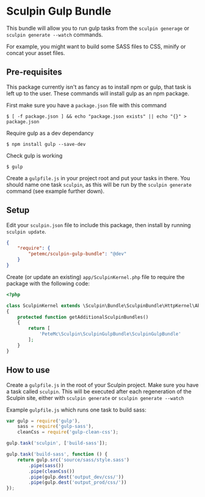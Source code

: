 #  Sculpin Gulp Bundle

This bundle will allow you to run gulp tasks from the `sculpin generage` or `sculpin generate --watch` commands.

For example, you might want to build some SASS files to CSS, minify or concat your asset files.

## Pre-requisites

This package currently isn't as fancy as to install npm or gulp, that task is left up to the user. These commands will install gulp as an npm package.

First make sure you have a `package.json` file with this command

`$ [ -f package.json ] && echo "package.json exists" || echo "{}" > package.json`

Require gulp as a dev dependancy

`$ npm install gulp --save-dev`

Check gulp is working

`$ gulp`

Create a `gulpfile.js` in your project root and put your tasks in there. You should name one task `sculpin`, as this will be run by the `sculpin generate` command (see example further down).

## Setup

Edit your `sculpin.json` file to include this package, then install by running `sculpin update`.

```json
{
    "require": {
        "petemc/sculpin-gulp-bundle": "@dev"
    }
}
```


Create (or update an existing) `app/SculpinKernel.php` file to require the package with the following code:

```php
<?php

class SculpinKernel extends \Sculpin\Bundle\SculpinBundle\HttpKernel\AbstractKernel
{
    protected function getAdditionalSculpinBundles()
    {
        return [
            'PeteMc\Sculpin\SculpinGulpBundle\SculpinGulpBundle'
        ];
    }
}
```

## How to use

Create a `gulpfile.js` in the root of your Sculpin project. Make sure you have a task called `sculpin`. This will be executed after each regeneration of the Sculpin site, either with `sculpin generate` or `sculpin generate --watch`

Example `gulpfile.js` which runs one task to build sass:

```js
var gulp = require('gulp'),
    sass = require('gulp-sass'),
    cleanCss = require('gulp-clean-css');

gulp.task('sculpin', ['build-sass']);

gulp.task('build-sass', function () {
    return gulp.src('source/sass/style.sass')
        .pipe(sass())
        .pipe(cleanCss())
        .pipe(gulp.dest('output_dev/css/'))
        .pipe(gulp.dest('output_prod/css/'))
});
```

